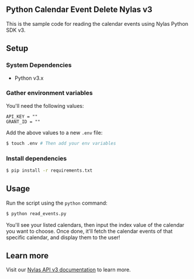 ## Python Calendar Event Delete Nylas v3
This is the sample code for reading the calendar events using Nylas Python SDK v3.

## Setup

### System Dependencies
- Python v3.x

### Gather environment variables

You'll need the following values:

```text
API_KEY = ""
GRANT_ID = ""
```

Add the above values to a new `.env` file:

```bash
$ touch .env # Then add your env variables
```

### Install dependencies

```bash
$ pip install -r requirements.txt
```

## Usage

Run the script using the `python` command:

```bash
$ python read_events.py
```

You'll see your listed calendars, then input the index value of the calendar you want to choose. Once done, it'll fetch the calendar events of that specific calendar, and display them to the user!


## Learn more

Visit our [Nylas API v3 documentation](https://developer.nylas.com/docs/v3-beta/) to learn more.
